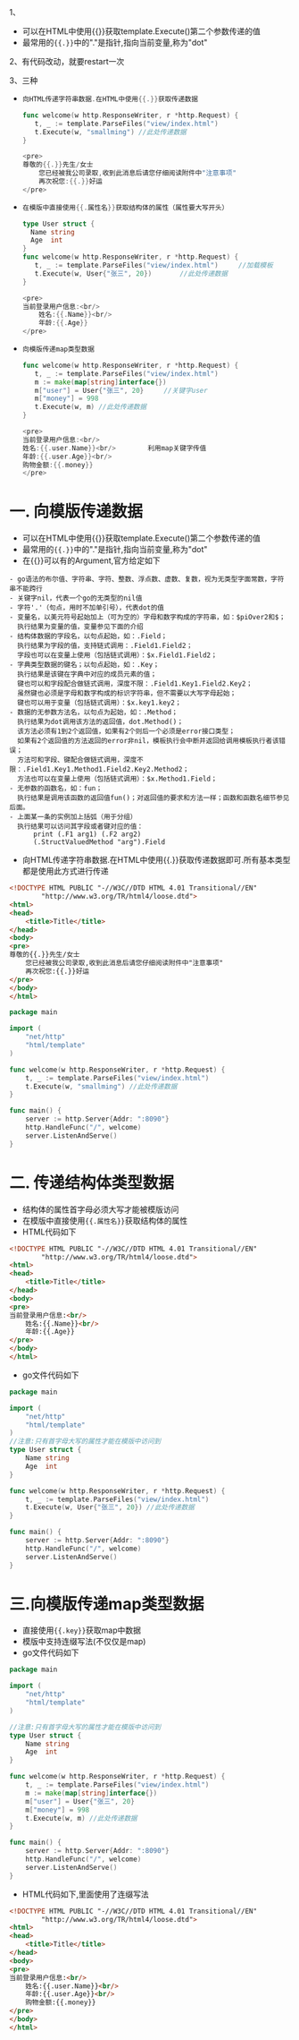 1、

- 可以在HTML中使用{{}}获取template.Execute()第二个参数传递的值
- 最常用的`{{.}}`中的"."是指针,指向当前变量,称为"dot"

2、有代码改动，就要restart一次

3、三种

- ```go
  向HTML传递字符串数据.在HTML中使用{{.}}获取传递数据
  
  func welcome(w http.ResponseWriter, r *http.Request) {
     t, _ := template.ParseFiles("view/index.html")
     t.Execute(w, "smallming") //此处传递数据
  }
  
  <pre>
  尊敬的{{.}}先生/女士
      您已经被我公司录取,收到此消息后请您仔细阅读附件中"注意事项"
      再次祝您:{{.}}好运
  </pre>
  ```

- ```go
  在模版中直接使用{{.属性名}}获取结构体的属性（属性要大写开头）
  
  type User struct {
  	Name string
  	Age  int
  }
  func welcome(w http.ResponseWriter, r *http.Request) {
     t, _ := template.ParseFiles("view/index.html")		//加载模板
     t.Execute(w, User{"张三", 20}) 		//此处传递数据	
  }
  
  <pre>
  当前登录用户信息:<br/>
      姓名:{{.Name}}<br/>
      年龄:{{.Age}}
  </pre>
  ```

- ```go
  向模版传递map类型数据
  
  func welcome(w http.ResponseWriter, r *http.Request) {
     t, _ := template.ParseFiles("view/index.html")
     m := make(map[string]interface{})
     m["user"] = User{"张三", 20}		//关键字user
     m["money"] = 998
     t.Execute(w, m) //此处传递数据
  }
  
  <pre>
  当前登录用户信息:<br/>
  姓名:{{.user.Name}}<br/>		利用map关键字传值
  年龄:{{.user.Age}}<br/>
  购物金额:{{.money}}
  </pre>
  ```







# 一. 向模版传递数据

* 可以在HTML中使用{{}}获取template.Execute()第二个参数传递的值
* 最常用的`{{.}}`中的"."是指针,指向当前变量,称为"dot"
* 在{{}}可以有的Argument,官方给定如下
```
- go语法的布尔值、字符串、字符、整数、浮点数、虚数、复数，视为无类型字面常数，字符串不能跨行
- 关键字nil，代表一个go的无类型的nil值
- 字符'.'（句点，用时不加单引号），代表dot的值
- 变量名，以美元符号起始加上（可为空的）字母和数字构成的字符串，如：$piOver2和$；
  执行结果为变量的值，变量参见下面的介绍
- 结构体数据的字段名，以句点起始，如：.Field；
  执行结果为字段的值，支持链式调用：.Field1.Field2；
  字段也可以在变量上使用（包括链式调用）：$x.Field1.Field2；
- 字典类型数据的键名；以句点起始，如：.Key；
  执行结果是该键在字典中对应的成员元素的值；
  键也可以和字段配合做链式调用，深度不限：.Field1.Key1.Field2.Key2；
  虽然键也必须是字母和数字构成的标识字符串，但不需要以大写字母起始；
  键也可以用于变量（包括链式调用）：$x.key1.key2；
- 数据的无参数方法名，以句点为起始，如：.Method；
  执行结果为dot调用该方法的返回值，dot.Method()；
  该方法必须有1到2个返回值，如果有2个则后一个必须是error接口类型；
  如果有2个返回值的方法返回的error非nil，模板执行会中断并返回给调用模板执行者该错误；
  方法可和字段、键配合做链式调用，深度不限：.Field1.Key1.Method1.Field2.Key2.Method2；
  方法也可以在变量上使用（包括链式调用）：$x.Method1.Field；
- 无参数的函数名，如：fun；
  执行结果是调用该函数的返回值fun()；对返回值的要求和方法一样；函数和函数名细节参见后面。
- 上面某一条的实例加上括弧（用于分组）
  执行结果可以访问其字段或者键对应的值：
      print (.F1 arg1) (.F2 arg2)
      (.StructValuedMethod "arg").Field
```
* 向HTML传递字符串数据.在HTML中使用{{.}}获取传递数据即可.所有基本类型都是使用此方式进行传递
```html
<!DOCTYPE HTML PUBLIC "-//W3C//DTD HTML 4.01 Transitional//EN"
        "http://www.w3.org/TR/html4/loose.dtd">
<html>
<head>
    <title>Title</title>
</head>
<body>
<pre>
尊敬的{{.}}先生/女士
    您已经被我公司录取,收到此消息后请您仔细阅读附件中"注意事项"
    再次祝您:{{.}}好运
</pre>
</body>
</html>
```
```go
package main

import (
	"net/http"
	"html/template"
)

func welcome(w http.ResponseWriter, r *http.Request) {
	t, _ := template.ParseFiles("view/index.html")
	t.Execute(w, "smallming") //此处传递数据
}

func main() {
	server := http.Server{Addr: ":8090"}
	http.HandleFunc("/", welcome)
	server.ListenAndServe()
}

```
# 二. 传递结构体类型数据

* 结构体的属性首字母必须大写才能被模版访问
* 在模版中直接使用`{{.属性名}}`获取结构体的属性
* ​HTML代码如下
```html
<!DOCTYPE HTML PUBLIC "-//W3C//DTD HTML 4.01 Transitional//EN"
        "http://www.w3.org/TR/html4/loose.dtd">
<html>
<head>
    <title>Title</title>
</head>
<body>
<pre>
当前登录用户信息:<br/>
    姓名:{{.Name}}<br/>
    年龄:{{.Age}}
</pre>
</body>
</html>
```
* go文件代码如下
```go
package main

import (
	"net/http"
	"html/template"
)
//注意:只有首字母大写的属性才能在模版中访问到
type User struct {
	Name string
	Age  int
}

func welcome(w http.ResponseWriter, r *http.Request) {
	t, _ := template.ParseFiles("view/index.html")
	t.Execute(w, User{"张三", 20}) //此处传递数据
}

func main() {
	server := http.Server{Addr: ":8090"}
	http.HandleFunc("/", welcome)
	server.ListenAndServe()
}

```
# 三.向模版传递map类型数据
* 直接使用`{{.key}}`获取map中数据
* 模版中支持连缀写法(不仅仅是map)
* go文件代码如下
```go
package main

import (
	"net/http"
	"html/template"
)

//注意:只有首字母大写的属性才能在模版中访问到
type User struct {
	Name string
	Age  int
}

func welcome(w http.ResponseWriter, r *http.Request) {
	t, _ := template.ParseFiles("view/index.html")
	m := make(map[string]interface{})
	m["user"] = User{"张三", 20}
	m["money"] = 998
	t.Execute(w, m) //此处传递数据
}

func main() {
	server := http.Server{Addr: ":8090"}
	http.HandleFunc("/", welcome)
	server.ListenAndServe()
}

```
* HTML代码如下,里面使用了连缀写法
```html
<!DOCTYPE HTML PUBLIC "-//W3C//DTD HTML 4.01 Transitional//EN"
        "http://www.w3.org/TR/html4/loose.dtd">
<html>
<head>
    <title>Title</title>
</head>
<body>
<pre>
当前登录用户信息:<br/>
    姓名:{{.user.Name}}<br/>
    年龄:{{.user.Age}}<br/>
    购物金额:{{.money}}
</pre>
</body>
</html>
```